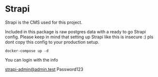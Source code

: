 # Strapi


Strapi is the CMS used for this project.

Included in this package is raw postgres data with a ready to go Strapi config. Please keep in mind that setting up Strapi like this is insecure :) pls dont copy this config to your production setup.


`docker-compose up -d`

You can login with the info

strapi-admin@admin.test
Password123